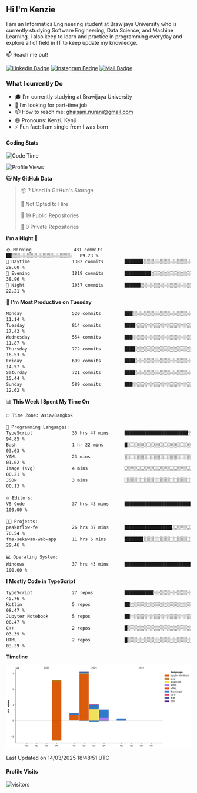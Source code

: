 ## Hi I'm Kenzie


I am an Informatics Engineering student at Brawijaya University who is currently studying Software Engineering, Data Science, and Machine Learning. I also keep to learn and practice in programming everyday and explore all of field in IT to keep update my knowledge.

:mailbox: Reach me out!

[![Linkedin Badge](https://img.shields.io/badge/-Kenzie_Taqiyassar-0e76a8?style=flat&labelColor=0e76a8&logo=linkedin&logoColor=white)](https://www.linkedin.com/in/kenzie-taqiyassar-37458b1aa/) 
[![Instagram Badge](https://img.shields.io/badge/-@__kenziehh_-e84393?style=flat&labelColor=e84393&logo=instagram&logoColor=white)](https://www.instagram.com/_kenziehh/) 
[![Mail Badge](https://img.shields.io/badge/-ghaisani.nurani-c0392b?style=flat&labelColor=c0392b&logo=gmail&logoColor=white)](mailto:ghaisani.nurani@gmail.com)

### What I currently Do

- 🎓 I’m currently studying at Brawijaya University
- 💼 I’m looking for part-time job
- 📫 How to reach me: ghaisani.nurani@gmail.com
- 😄 Pronouns: Kenzi, Kenji
- ⚡ Fun fact: I am single from I was born

#### Coding Stats
<!--START_SECTION:waka-->
![Code Time](http://img.shields.io/badge/Code%20Time-1%2C106%20hrs%2056%20mins-blue)

![Profile Views](http://img.shields.io/badge/Profile%20Views-0-blue)

**🐱 My GitHub Data** 

> 📦 ? Used in GitHub's Storage 
 > 
> 🚫 Not Opted to Hire
 > 
> 📜 19 Public Repositories 
 > 
> 🔑 0 Private Repositories 
 > 
**I'm a Night 🦉** 

```text
🌞 Morning                431 commits         ██░░░░░░░░░░░░░░░░░░░░░░░   09.23 % 
🌆 Daytime                1382 commits        ███████░░░░░░░░░░░░░░░░░░   29.60 % 
🌃 Evening                1819 commits        ██████████░░░░░░░░░░░░░░░   38.96 % 
🌙 Night                  1037 commits        ██████░░░░░░░░░░░░░░░░░░░   22.21 % 
```
📅 **I'm Most Productive on Tuesday** 

```text
Monday                   520 commits         ███░░░░░░░░░░░░░░░░░░░░░░   11.14 % 
Tuesday                  814 commits         ████░░░░░░░░░░░░░░░░░░░░░   17.43 % 
Wednesday                554 commits         ███░░░░░░░░░░░░░░░░░░░░░░   11.87 % 
Thursday                 772 commits         ████░░░░░░░░░░░░░░░░░░░░░   16.53 % 
Friday                   699 commits         ████░░░░░░░░░░░░░░░░░░░░░   14.97 % 
Saturday                 721 commits         ████░░░░░░░░░░░░░░░░░░░░░   15.44 % 
Sunday                   589 commits         ███░░░░░░░░░░░░░░░░░░░░░░   12.62 % 
```


📊 **This Week I Spent My Time On** 

```text
🕑︎ Time Zone: Asia/Bangkok

💬 Programming Languages: 
TypeScript               35 hrs 47 mins      ████████████████████████░   94.85 % 
Bash                     1 hr 22 mins        █░░░░░░░░░░░░░░░░░░░░░░░░   03.63 % 
YAML                     23 mins             ░░░░░░░░░░░░░░░░░░░░░░░░░   01.02 % 
Image (svg)              4 mins              ░░░░░░░░░░░░░░░░░░░░░░░░░   00.21 % 
JSON                     3 mins              ░░░░░░░░░░░░░░░░░░░░░░░░░   00.13 % 

🔥 Editors: 
VS Code                  37 hrs 43 mins      █████████████████████████   100.00 % 

🐱‍💻 Projects: 
peaknflow-fe             26 hrs 37 mins      ██████████████████░░░░░░░   70.54 % 
fms-sekawan-web-app      11 hrs 6 mins       ███████░░░░░░░░░░░░░░░░░░   29.46 % 

💻 Operating System: 
Windows                  37 hrs 43 mins      █████████████████████████   100.00 % 
```

**I Mostly Code in TypeScript** 

```text
TypeScript               27 repos            ███████████░░░░░░░░░░░░░░   45.76 % 
Kotlin                   5 repos             ██░░░░░░░░░░░░░░░░░░░░░░░   08.47 % 
Jupyter Notebook         5 repos             ██░░░░░░░░░░░░░░░░░░░░░░░   08.47 % 
C++                      2 repos             █░░░░░░░░░░░░░░░░░░░░░░░░   03.39 % 
HTML                     2 repos             █░░░░░░░░░░░░░░░░░░░░░░░░   03.39 % 
```



**Timeline**

![Lines of Code chart](https://raw.githubusercontent.com/kenziehh/kenziehh/master/assets/bar_graph.png)


 Last Updated on 14/03/2025 18:48:51 UTC
<!--END_SECTION:waka-->


#### Profile Visits

![visitors](https://visitor-badge.glitch.me/badge?page_id=kenziehh.kenziehh)





